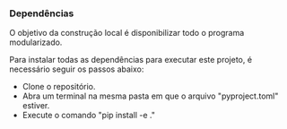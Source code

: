 

### Dependências

O objetivo da construção local é disponibilizar todo o programa modularizado.

Para instalar todas as dependências para executar este projeto, é necessário seguir os passos abaixo:
- Clone o repositório.
- Abra um terminal na mesma pasta em que o arquivo "pyproject.toml" estiver.
- Execute o comando "pip install -e ."
